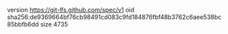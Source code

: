 version https://git-lfs.github.com/spec/v1
oid sha256:de9369664bf76cb98491cd083c9fd184876fbf48b3762c6aee538bc85bbfb6dd
size 4735
